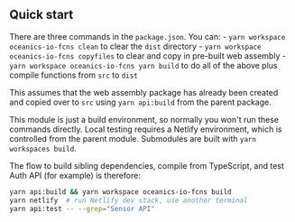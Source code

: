 ## Quick start

There are three commands in the `package.json`. You can:
    - `yarn workspace oceanics-io-fcns clean` to clear the `dist` directory
    - `yarn workspace oceanics-io-fcns copyfiles` to clear and copy in pre-built web assembly
    - `yarn workspace oceanics-io-fcns yarn build` to do all of the above plus compile functions from `src` to `dist`

This assumes that the web assembly package has already been created and copied over to `src` using `yarn api:build` from the parent package.

This module is just a build environment, so normally you won't run these commands directly. Local testing requires a Netlify environment, which is controlled from the parent module. Submodules are built with `yarn workspaces build`. 

The flow to build sibling dependencies, compile from TypeScript, and test Auth API (for example) is therefore:

```bash
yarn api:build && yarn workspace oceanics-io-fcns build
yarn netlify  # run Netlify dev stack, use another terminal
yarn api:test -- --grep="Sensor API"
```
